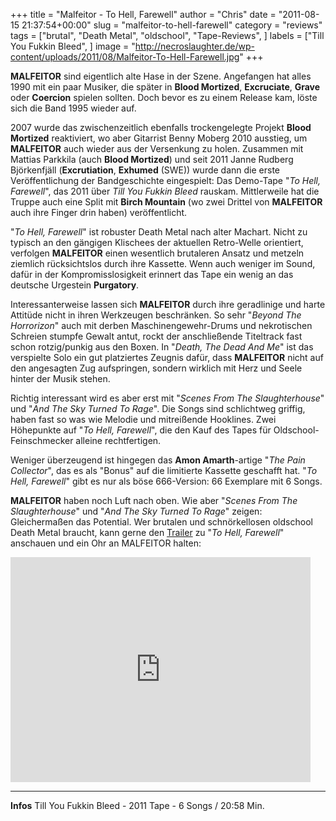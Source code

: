 +++
title = "Malfeitor - To Hell, Farewell"
author = "Chris"
date = "2011-08-15 21:37:54+00:00"
slug = "malfeitor-to-hell-farewell"
category = "reviews"
tags = ["brutal", "Death Metal", "oldschool", "Tape-Reviews", ]
labels = ["Till You Fukkin Bleed", ]
image = "http://necroslaughter.de/wp-content/uploads/2011/08/Malfeitor-To-Hell-Farewell.jpg"
+++

**MALFEITOR** sind eigentlich alte Hase in der Szene. Angefangen hat alles 1990 mit ein paar Musiker, die später in **Blood Mortized**, **Excruciate**, **Grave** oder **Coercion** spielen sollten. Doch bevor es zu einem Release kam, löste sich die Band 1995 wieder auf.

2007 wurde das zwischenzeitlich ebenfalls trockengelegte Projekt **Blood Mortized** reaktiviert, wo aber Gitarrist Benny Moberg 2010 ausstieg, um **MALFEITOR** auch wieder aus der Versenkung zu holen. Zusammen mit Mattias Parkkila (auch **Blood Mortized**) und seit 2011 Janne Rudberg Björkenfjäll (**Excrutiation**, **Exhumed** (SWE)) wurde dann die erste Veröffentlichung der Bandgeschichte eingespielt: Das Demo-Tape "_To Hell, Farewell_", das 2011 über _Till You Fukkin Bleed_ rauskam. Mittlerweile hat die Truppe auch eine Split mit **Birch Mountain** (wo zwei Drittel von **MALFEITOR** auch ihre Finger drin haben) veröffentlicht.

"_To Hell, Farewell_" ist robuster Death Metal nach alter Machart. Nicht zu typisch an den gängigen Klischees der aktuellen Retro-Welle orientiert, verfolgen **MALFEITOR** einen wesentlich brutaleren Ansatz und metzeln ziemlich rücksichtslos durch ihre Kassette. Wenn auch weniger im Sound, dafür in der Kompromisslosigkeit erinnert das Tape ein wenig an das deutsche Urgestein **Purgatory**.

Interessanterweise lassen sich **MALFEITOR** durch ihre geradlinige und harte Attitüde nicht in ihren Werkzeugen beschränken. So sehr "_Beyond The Horrorizon_" auch mit derben Maschinengewehr-Drums und nekrotischen Schreien stumpfe Gewalt antut, rockt der anschließende Titeltrack fast schon rotzig/punkig aus den Boxen. In "_Death, The Dead And Me_" ist das verspielte Solo ein gut platziertes Zeugnis dafür, dass **MALFEITOR** nicht auf den angesagten Zug aufspringen, sondern wirklich mit Herz und Seele hinter der Musik stehen.

Richtig interessant wird es aber erst mit "_Scenes From The Slaughterhouse_" und "_And The Sky Turned To Rage_". Die Songs sind schlichtweg griffig, haben fast so was wie Melodie und mitreißende Hooklines. Zwei Höhepunkte auf "_To Hell, Farewell_", die den Kauf des Tapes für Oldschool-Feinschmecker alleine rechtfertigen.

Weniger überzeugend ist hingegen das **Amon Amarth**-artige "_The Pain Collector_", das es als "Bonus" auf die limitierte Kassette geschafft hat. "_To Hell, Farewell_" gibt es nur als böse 666-Version: 66 Exemplare mit 6 Songs.

**MALFEITOR** haben noch Luft nach oben. Wie aber "_Scenes From The Slaughterhouse_" und "_And The Sky Turned To Rage_" zeigen: Gleichermaßen das Potential. Wer brutalen und schnörkellosen oldschool Death Metal braucht, kann gerne den <a href="http://www.youtube.com/watch?v=igp8sj_Twp0">Trailer</a> zu "_To Hell, Farewell_" anschauen und ein Ohr an MALFEITOR halten:

<iframe allowfullscreen="" frameborder="0" height="360" src="http://www.youtube.com/embed/igp8sj_Twp0" width="480"></iframe>





---
**Infos**
Till You Fukkin Bleed - 2011
Tape - 6 Songs / 20:58 Min.
